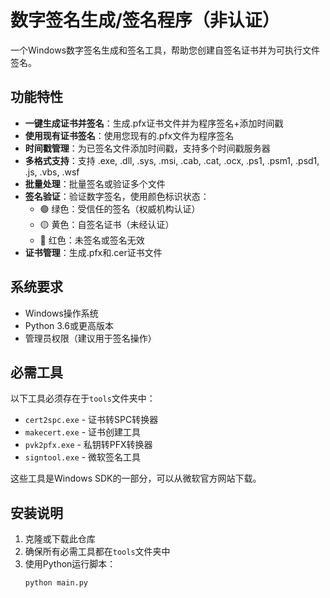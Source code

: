 # 数字签名生成/签名程序（非认证）

一个Windows数字签名生成和签名工具，帮助您创建自签名证书并为可执行文件签名。

## 功能特性

- **一键生成证书并签名**：生成.pfx证书文件并为程序签名+添加时间戳
- **使用现有证书签名**：使用您现有的.pfx文件为程序签名
- **时间戳管理**：为已签名文件添加时间戳，支持多个时间戳服务器
- **多格式支持**：支持 .exe, .dll, .sys, .msi, .cab, .cat, .ocx, .ps1, .psm1, .psd1, .js, .vbs, .wsf
- **批量处理**：批量签名或验证多个文件
- **签名验证**：验证数字签名，使用颜色标识状态：
  - 🟢 绿色：受信任的签名（权威机构认证）
  - 🟡 黄色：自签名证书（未经认证）
  - 🔴 红色：未签名或签名无效
- **证书管理**：生成.pfx和.cer证书文件

## 系统要求

- Windows操作系统
- Python 3.6或更高版本
- 管理员权限（建议用于签名操作）

## 必需工具

以下工具必须存在于`tools`文件夹中：
- `cert2spc.exe` - 证书转SPC转换器
- `makecert.exe` - 证书创建工具
- `pvk2pfx.exe` - 私钥转PFX转换器
- `signtool.exe` - 微软签名工具

这些工具是Windows SDK的一部分，可以从微软官方网站下载。

## 安装说明

1. 克隆或下载此仓库
2. 确保所有必需工具都在`tools`文件夹中
3. 使用Python运行脚本：
   ```bash
   python main.py
